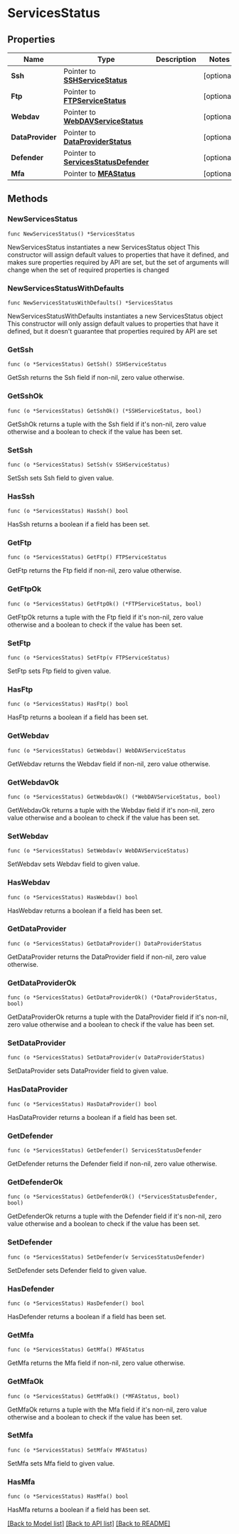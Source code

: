 # ServicesStatus

## Properties

Name | Type | Description | Notes
------------ | ------------- | ------------- | -------------
**Ssh** | Pointer to [**SSHServiceStatus**](SSHServiceStatus.md) |  | [optional] 
**Ftp** | Pointer to [**FTPServiceStatus**](FTPServiceStatus.md) |  | [optional] 
**Webdav** | Pointer to [**WebDAVServiceStatus**](WebDAVServiceStatus.md) |  | [optional] 
**DataProvider** | Pointer to [**DataProviderStatus**](DataProviderStatus.md) |  | [optional] 
**Defender** | Pointer to [**ServicesStatusDefender**](ServicesStatusDefender.md) |  | [optional] 
**Mfa** | Pointer to [**MFAStatus**](MFAStatus.md) |  | [optional] 

## Methods

### NewServicesStatus

`func NewServicesStatus() *ServicesStatus`

NewServicesStatus instantiates a new ServicesStatus object
This constructor will assign default values to properties that have it defined,
and makes sure properties required by API are set, but the set of arguments
will change when the set of required properties is changed

### NewServicesStatusWithDefaults

`func NewServicesStatusWithDefaults() *ServicesStatus`

NewServicesStatusWithDefaults instantiates a new ServicesStatus object
This constructor will only assign default values to properties that have it defined,
but it doesn't guarantee that properties required by API are set

### GetSsh

`func (o *ServicesStatus) GetSsh() SSHServiceStatus`

GetSsh returns the Ssh field if non-nil, zero value otherwise.

### GetSshOk

`func (o *ServicesStatus) GetSshOk() (*SSHServiceStatus, bool)`

GetSshOk returns a tuple with the Ssh field if it's non-nil, zero value otherwise
and a boolean to check if the value has been set.

### SetSsh

`func (o *ServicesStatus) SetSsh(v SSHServiceStatus)`

SetSsh sets Ssh field to given value.

### HasSsh

`func (o *ServicesStatus) HasSsh() bool`

HasSsh returns a boolean if a field has been set.

### GetFtp

`func (o *ServicesStatus) GetFtp() FTPServiceStatus`

GetFtp returns the Ftp field if non-nil, zero value otherwise.

### GetFtpOk

`func (o *ServicesStatus) GetFtpOk() (*FTPServiceStatus, bool)`

GetFtpOk returns a tuple with the Ftp field if it's non-nil, zero value otherwise
and a boolean to check if the value has been set.

### SetFtp

`func (o *ServicesStatus) SetFtp(v FTPServiceStatus)`

SetFtp sets Ftp field to given value.

### HasFtp

`func (o *ServicesStatus) HasFtp() bool`

HasFtp returns a boolean if a field has been set.

### GetWebdav

`func (o *ServicesStatus) GetWebdav() WebDAVServiceStatus`

GetWebdav returns the Webdav field if non-nil, zero value otherwise.

### GetWebdavOk

`func (o *ServicesStatus) GetWebdavOk() (*WebDAVServiceStatus, bool)`

GetWebdavOk returns a tuple with the Webdav field if it's non-nil, zero value otherwise
and a boolean to check if the value has been set.

### SetWebdav

`func (o *ServicesStatus) SetWebdav(v WebDAVServiceStatus)`

SetWebdav sets Webdav field to given value.

### HasWebdav

`func (o *ServicesStatus) HasWebdav() bool`

HasWebdav returns a boolean if a field has been set.

### GetDataProvider

`func (o *ServicesStatus) GetDataProvider() DataProviderStatus`

GetDataProvider returns the DataProvider field if non-nil, zero value otherwise.

### GetDataProviderOk

`func (o *ServicesStatus) GetDataProviderOk() (*DataProviderStatus, bool)`

GetDataProviderOk returns a tuple with the DataProvider field if it's non-nil, zero value otherwise
and a boolean to check if the value has been set.

### SetDataProvider

`func (o *ServicesStatus) SetDataProvider(v DataProviderStatus)`

SetDataProvider sets DataProvider field to given value.

### HasDataProvider

`func (o *ServicesStatus) HasDataProvider() bool`

HasDataProvider returns a boolean if a field has been set.

### GetDefender

`func (o *ServicesStatus) GetDefender() ServicesStatusDefender`

GetDefender returns the Defender field if non-nil, zero value otherwise.

### GetDefenderOk

`func (o *ServicesStatus) GetDefenderOk() (*ServicesStatusDefender, bool)`

GetDefenderOk returns a tuple with the Defender field if it's non-nil, zero value otherwise
and a boolean to check if the value has been set.

### SetDefender

`func (o *ServicesStatus) SetDefender(v ServicesStatusDefender)`

SetDefender sets Defender field to given value.

### HasDefender

`func (o *ServicesStatus) HasDefender() bool`

HasDefender returns a boolean if a field has been set.

### GetMfa

`func (o *ServicesStatus) GetMfa() MFAStatus`

GetMfa returns the Mfa field if non-nil, zero value otherwise.

### GetMfaOk

`func (o *ServicesStatus) GetMfaOk() (*MFAStatus, bool)`

GetMfaOk returns a tuple with the Mfa field if it's non-nil, zero value otherwise
and a boolean to check if the value has been set.

### SetMfa

`func (o *ServicesStatus) SetMfa(v MFAStatus)`

SetMfa sets Mfa field to given value.

### HasMfa

`func (o *ServicesStatus) HasMfa() bool`

HasMfa returns a boolean if a field has been set.


[[Back to Model list]](../README.md#documentation-for-models) [[Back to API list]](../README.md#documentation-for-api-endpoints) [[Back to README]](../README.md)


